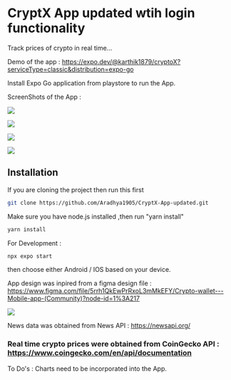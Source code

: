 # CryptX App updated wtih login functionality

Track prices of crypto in real time...

Demo of the app : https://expo.dev/@karthik1879/cryptoX?serviceType=classic&distribution=expo-go

Install Expo Go application from playstore to run the App.

ScreenShots of the App : 

![](./crypto-tracker/assets/firstscreenshot.PNG)

![](./crypto-tracker/assets/screenshot5.PNG)

![](./crypto-tracker/assets/screenshot6.PNG)

![](./crypto-tracker/assets/screenshot7.PNG)


## Installation

If you are cloning the project then run this first

```sh
git clone https://github.com/Aradhya1905/CryptX-App-updated.git
```

Make sure you have node.js installed ,then run "yarn install"

```sh
yarn install
```

For Development :

```sh
npx expo start
```
then choose either Android / IOS based on your device.

App design was inpired from a figma design file : https://www.figma.com/file/5rrh1QkEwPrRxoL3mMkEFY/Crypto-wallet---Mobile-app-(Community)?node-id=1%3A217

![](./crypto-tracker/assets/CryptX.png)

News data was obtained from News API : https://newsapi.org/

### Real time crypto prices were obtained from CoinGecko API : https://www.coingecko.com/en/api/documentation

To Do's : Charts need to be incorporated into the App.
